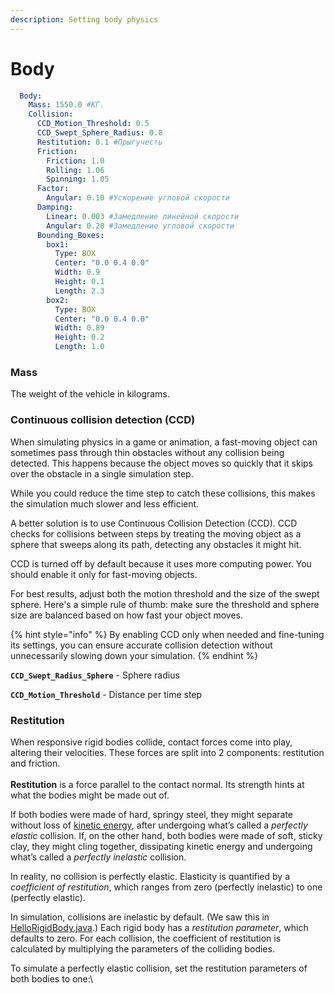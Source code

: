 ```yaml
---
description: Setting body physics
---
```


# Body

```yaml
  Body:
    Mass: 1550.0 #КГ.
    Collision:
      CCD_Motion_Threshold: 0.5
      CCD_Swept_Sphere_Radius: 0.8
      Restitution: 0.1 #Прыгучесть
      Friction:
        Friction: 1.0
        Rolling: 1.06
        Spinning: 1.05
      Factor:
        Angular: 0.10 #Ускорение угловой скорости
      Damping:
        Linear: 0.003 #Замедление линейной скорости
        Angular: 0.20 #Замедление угловой скорости
      Bounding_Boxes:
        box1:
          Type: BOX
          Center: "0.0 0.4 0.0"
          Width: 0.9
          Height: 0.1
          Length: 2.3
        box2:
          Type: BOX
          Center: "0.0 0.4 0.0"
          Width: 0.89
          Height: 0.2
          Length: 1.0
```

### Mass

The weight of the vehicle in kilograms.

### Continuous collision detection (CCD) <a href="#continuous_collision_detection" id="continuous_collision_detection"></a>

When simulating physics in a game or animation, a fast-moving object can sometimes pass through thin obstacles without any collision being detected. This happens because the object moves so quickly that it skips over the obstacle in a single simulation step.

While you could reduce the time step to catch these collisions, this makes the simulation much slower and less efficient.

A better solution is to use Continuous Collision Detection (CCD). CCD checks for collisions between steps by treating the moving object as a sphere that sweeps along its path, detecting any obstacles it might hit.

CCD is turned off by default because it uses more computing power. You should enable it only for fast-moving objects.

For best results, adjust both the motion threshold and the size of the swept sphere. Here's a simple rule of thumb: make sure the threshold and sphere size are balanced based on how fast your object moves.

{% hint style="info" %}
By enabling CCD only when needed and fine-tuning its settings, you can ensure accurate collision detection without unnecessarily slowing down your simulation.
{% endhint %}

**`CCD_Swept_Radius_Sphere`** - Sphere radius

**`CCD_Motion_Threshold`** - Distance per time step

### Restitution

When responsive rigid bodies collide, contact forces come into play, altering their velocities. These forces are split into 2 components: restitution and friction.\
\
**Restitution** is a force parallel to the contact normal. Its strength hints at what the bodies might be made out of.

If both bodies were made of hard, springy steel, they might separate without loss of [kinetic energy](https://en.wikipedia.org/wiki/Kinetic\_energy), after undergoing what’s called a _perfectly elastic_ collision. If, on the other hand, both bodies were made of soft, sticky clay, they might cling together, dissipating kinetic energy and undergoing what’s called a _perfectly inelastic_ collision.

In reality, no collision is perfectly elastic. Elasticity is quantified by a _coefficient of restitution_, which ranges from zero (perfectly inelastic) to one (perfectly elastic).

In simulation, collisions are inelastic by default. (We saw this in [HelloRigidBody.java](https://github.com/stephengold/Minie/blob/master/TutorialApps/src/main/java/jme3utilities/tutorial/HelloRigidBody.java).) Each rigid body has a _restitution parameter_, which defaults to zero. For each collision, the coefficient of restitution is calculated by multiplying the parameters of the colliding bodies.

To simulate a perfectly elastic collision, set the restitution parameters of both bodies to one:\
